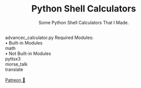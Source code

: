# <h1 align="center">Python Shell Calculators</h1>
<p align="center">Some Python Shell Calculators That I Made.</p>
<br>
advancec_calculator.py Required Modules:<br>
• Built-in Modules<br>
math<br>
• Not Built-in Modules<br>
pyttsx3<br>
morse_talk<br>
translate<br><br>
<a href="https://www.patreon.com/axorax">Patreon 💖</a>
